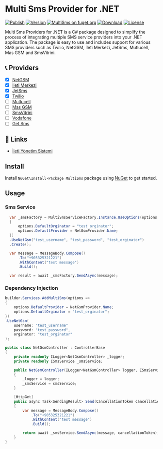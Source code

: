 # Multi Sms Provider for .NET

[![Publish](https://github.com/mustafagenc/multisms/actions/workflows/publish.yml/badge.svg)](https://github.com/mustafagenc/multisms/actions/workflows/publish.yml) [![Version](https://img.shields.io/nuget/v/MultiSms?label=Nuget)](https://www.nuget.org/packages/MultiSms) [![MultiSms on fuget.org](https://www.fuget.org/packages/MultiSms/badge.svg)](https://www.fuget.org/packages/MultiSms) [![Download](https://img.shields.io/nuget/dt/MultiSms?label=Downloads&color=green&logo=nuget)](https://www.nuget.org/packages/MultiSms) [![License](https://img.shields.io/github/license/mustafagenc/multisms?label=License)](https://github.com/mustafagenc/multisms/blob/main/LICENSE) 

Multi Sms Providers for .NET is a C# package designed to simplify the process of integrating multiple SMS service providers into your .NET application.
The package is easy to use and includes support for various SMS providers such as Twilio, NetGSM, İleti Merkezi, JetSms, Mutlucell, Mas GSM and SmsVitrini.

## 📞 Providers

- [x] [NetGSM](https://www.nuget.org/packages/MultiSms.NetGsm.Provider/)
- [x] [İleti Merkezi](https://www.nuget.org/packages/MultiSms.IletiMerkezi.Provider/)
- [x] [JetSms](https://www.nuget.org/packages/MultiSms.JetSms.Provider/)
- [x] [Twilio](https://www.nuget.org/packages/MultiSms.Twilio.Provider/)
- [ ] [Mutlucell](https://www.nuget.org/packages/MultiSms.Mutlucell.Provider/)
- [ ] [Mas GSM](https://www.nuget.org/packages/MultiSms.MasGsm.Provider/)
- [ ] [SmsVitrini](https://www.nuget.org/packages/MultiSms.SmsVitrini.Provider/)
- [ ] [Vodafone](#)
- [ ] [Get Sms](#)

## 🔗 Links

- [İleti Yönetim Sistemi](https://iys.org.tr)

## Install
Install ```NuGet\Install-Package MultiSms``` package using [NuGet](https://www.nuget.org/packages/MultiSms) to get started.

## Usage

### Sms Service
```csharp
  var _smsFactory = MultiSmsServiceFactory.Instance.UseOptions(options =>
  {
      options.DefaultOrginator = "test_orginator";
      options.DefaultProvider = NetGsmProvider.Name;
  })
  .UseNetGsm("test_username", "test_password", "test_orginator")
  .Create();

  var message = MessageBody.Compose()
      .To("+905325321221")
      .WithContent("test message")
      .Build();

  var result = await _smsFactory.SendAsync(message);
```

### Dependency Injection
```csharp
builder.Services.AddMultiSms(options =>
{
    options.DefaultProvider = NetGsmProvider.Name;
    options.DefaultOrginator = "test_orginator";
})
.UseNetGsm(
    username: "test_username"
    password: "test_password",
    orginator: "test_orginator"
);
```

```csharp
public class NetGsmController : ControllerBase
{
    private readonly ILogger<NetGsmController> _logger;
    private readonly ISmsService _smsService;

    public NetGsmController(ILogger<NetGsmController> logger, ISmsService smsService)
    {
        _logger = logger;
        _smsService = smsService;
    }

    [HttpGet]
    public async Task<SendingResult> Send(CancellationToken cancellationToken)
    {
        var message = MessageBody.Compose()
            .To("+905325321221")
            .WithContent("test message")
            .Build();

        return await _smsService.SendAsync(message, cancellationToken);
    }
}
```

